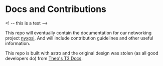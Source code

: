 # Docs and Contributions
<! -- this is a test -->

This repo will eventually contain the documentation for our networking project [nyxpsi](https://github.com/nyxpsi/nyxpsi). And will include contribution guidelines and other useful information.

This repo is built with astro and the original design was stolen (as all good developers do) from [Theo's T3 Docs](https://github.com/t3-oss/create-t3-app/tree/main/www).
